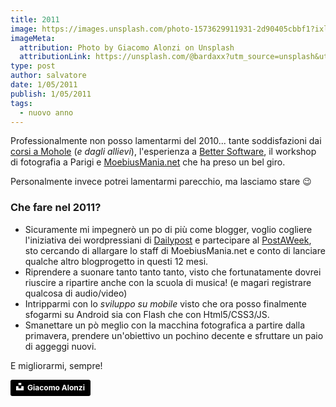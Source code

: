 ```yaml
---
title: 2011
image: https://images.unsplash.com/photo-1573629911931-2d90405cbbf1?ixlib=rb-1.2.1&ixid=eyJhcHBfaWQiOjEyMDd9&auto=format&fit=crop&w=2107&q=80
imageMeta:
  attribution: Photo by Giacomo Alonzi on Unsplash
  attributionLink: https://unsplash.com/@bardaxx?utm_source=unsplash&utm_medium=referral&utm_content=creditCopyText
type: post
author: salvatore
date: 1/05/2011
publish: 1/05/2011
tags:
  - nuovo anno
---
```


Professionalmente non posso lamentarmi del 2010... tante soddisfazioni dai [corsi a Mohole](http://scuola.mohole.it/scuola-web/) (*e dagli allievi*), l'esperienza a [Better Software](http://www.bettersoftware.it/), il workshop di fotografia a Parigi e [MoebiusMania.net](http://www.moebiusmania.net/) che ha preso un bel giro. 

<!-- more -->

Personalmente invece potrei lamentarmi parecchio, ma lasciamo stare 😉

### Che fare nel 2011?
* Sicuramente mi impegnerò un po di più come blogger, voglio cogliere l\'iniziativa dei wordpressiani di [Dailypost](http://dailypost.wordpress.com/) e partecipare al [PostAWeek](http://dailypost.wordpress.com/2010/12/30/how-to-sign-up-postaday-postaweek/), sto cercando di allargare lo staff di MoebiusMania.net e conto di lanciare qualche altro blogprogetto in questi 12 mesi.
* Riprendere a suonare tanto tanto tanto, visto che fortunatamente dovrei riuscire a ripartire anche con la scuola di musica! (e magari registrare qualcosa di audio/video)
* Intripparmi con lo *sviluppo su mobile* visto che ora posso finalmente sfogarmi su Android sia con Flash che con Html5/CSS3/JS.
* Smanettare un pò meglio con la macchina fotografica a partire dalla primavera, prendere un'obiettivo un pochino decente e sfruttare un paio di aggeggi nuovi.

E migliorarmi, sempre!

<a style="background-color:black;color:white;text-decoration:none;padding:4px 6px;font-family:-apple-system, BlinkMacSystemFont, &quot;San Francisco&quot;, &quot;Helvetica Neue&quot;, Helvetica, Ubuntu, Roboto, Noto, &quot;Segoe UI&quot;, Arial, sans-serif;font-size:12px;font-weight:bold;line-height:1.2;display:inline-block;border-radius:3px" href="https://unsplash.com/@bardaxx?utm_medium=referral&amp;utm_campaign=photographer-credit&amp;utm_content=creditBadge" target="_blank" rel="noopener noreferrer" title="Download free do whatever you want high-resolution photos from Giacomo Alonzi"><span style="display:inline-block;padding:2px 3px"><svg xmlns="http://www.w3.org/2000/svg" style="height:12px;width:auto;position:relative;vertical-align:middle;top:-2px;fill:white" viewBox="0 0 32 32"><title>unsplash-logo</title><path d="M10 9V0h12v9H10zm12 5h10v18H0V14h10v9h12v-9z"></path></svg></span><span style="display:inline-block;padding:2px 3px">Giacomo Alonzi</span></a>
